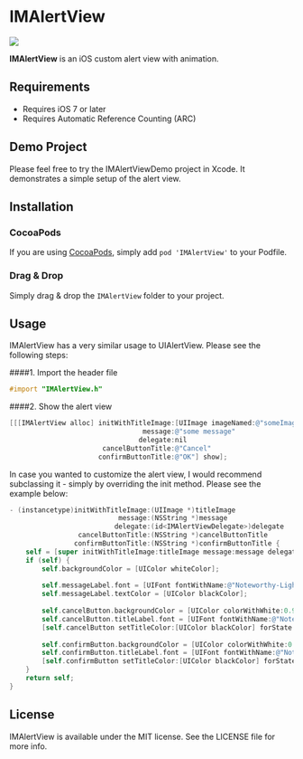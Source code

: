 # IMAlertView

<img src="http://res.cloudinary.com/foosh/image/upload/v1469647132/alert_view_vjndhf.gif"/>

<b>IMAlertView</b> is an iOS custom alert view with animation.

## Requirements

- Requires iOS 7 or later
- Requires Automatic Reference Counting (ARC)

## Demo Project

Please feel free to try the IMAlertViewDemo project in Xcode. It demonstrates a simple setup of the alert view.

## Installation

### CocoaPods
If you are using [CocoaPods](http://www.cocoapods.org), simply add `pod 'IMAlertView'` to your Podfile.

### Drag & Drop
Simply drag & drop the `IMAlertView` folder to your project.

## Usage

IMAlertView has a very similar usage to UIAlertView. Please see the following steps:

####1. Import the header file

```objective-c
#import "IMAlertView.h"
```

####2. Show the alert view

```objective-c
[[[IMAlertView alloc] initWithTitleImage:[UIImage imageNamed:@"someImage"]
                                 message:@"some message"
                                delegate:nil
                       cancelButtonTitle:@"Cancel"
                      confirmButtonTitle:@"OK"] show];
```

In case you wanted to customize the alert view, I would recommend subclassing it - simply by overriding the init method. Please see the example below:

```objective-c
- (instancetype)initWithTitleImage:(UIImage *)titleImage
                           message:(NSString *)message
                          delegate:(id<IMAlertViewDelegate>)delegate
                 cancelButtonTitle:(NSString *)cancelButtonTitle
                confirmButtonTitle:(NSString *)confirmButtonTitle {
    self = [super initWithTitleImage:titleImage message:message delegate:delegate cancelButtonTitle:cancelButtonTitle confirmButtonTitle:confirmButtonTitle];
    if (self) {
        self.backgroundColor = [UIColor whiteColor];
        
        self.messageLabel.font = [UIFont fontWithName:@"Noteworthy-Light" size:14.0];
        self.messageLabel.textColor = [UIColor blackColor];
        
        self.cancelButton.backgroundColor = [UIColor colorWithWhite:0.9 alpha:0.9];
        self.cancelButton.titleLabel.font = [UIFont fontWithName:@"Noteworthy-Light" size:16.0];
        [self.cancelButton setTitleColor:[UIColor blackColor] forState:UIControlStateNormal];
        
        self.confirmButton.backgroundColor = [UIColor colorWithWhite:0.9 alpha:0.9];
        self.confirmButton.titleLabel.font = [UIFont fontWithName:@"Noteworthy-Bold" size:16.0];
        [self.confirmButton setTitleColor:[UIColor blackColor] forState:UIControlStateNormal];
    }
    return self;
}
```

## License

IMAlertView is available under the MIT license. See the LICENSE file for more info.
